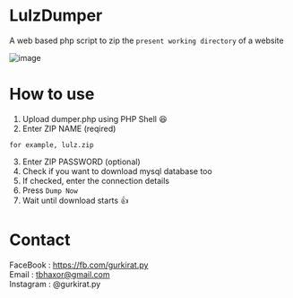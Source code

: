 # LulzDumper
A web based php script to zip the `present working directory` of a website

![image](https://user-images.githubusercontent.com/28386721/39677995-0feae47a-51a2-11e8-8840-86d67560a8dc.png)

# How to use
1. Upload dumper.php using PHP Shell :laughing:
2. Enter ZIP NAME (reqired)
```
for example, lulz.zip
```
3. Enter ZIP PASSWORD (optional)
4. Check if you want to download mysql database too
5. If checked, enter the connection details
6. Press `Dump Now`
7. Wait until download starts :+1:

# Contact
FaceBook : https://fb.com/gurkirat.py<br>
Email : tbhaxor@gmail.com <br>
Instagram : @gurkirat.py
